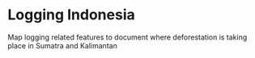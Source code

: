# Logging Indonesia
Map logging related features to document where deforestation is taking place in Sumatra and Kalimantan
